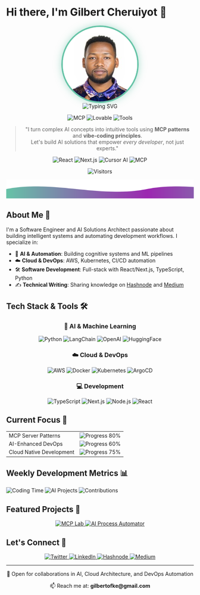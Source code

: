 # Hi there, I'm Gilbert Cheruiyot 👋

<div align="center">
  <div style="border-radius: 50%; overflow: hidden; width: 200px; height: 200px; margin: 0 auto; border: 4px solid #66C4A7; box-shadow: 0 0 20px rgba(102, 196, 167, 0.5);">
    <img width="200" height="200" src="https://raw.githubusercontent.com/gilbertofke/gilbertofke/main/assets/avi.jpg" alt="Gilbert Cheruiyot" style="object-fit: cover;" />
  </div>

  <!-- Animated Typing Header -->
  <img src="https://readme-typing-svg.herokuapp.com?font=Fira+Code&weight=500&size=28&duration=3000&pause=1000&color=66C4A7&center=true&vCenter=true&width=600&lines=Building+AI+Solutions+%26+Tools;MCP+Explorer+%26+Open+Source+Advocate;Making+AI+Accessible+for+Everyone" alt="Typing SVG" />
  
  <!-- Current Focus Badges -->
  <p>
    <img src="https://img.shields.io/badge/Currently_Learning-MCP_Architecture-9C27B0?style=flat&logo=ai&logoColor=white" alt="MCP">
    <img src="https://img.shields.io/badge/Exploring-Lovable.dev-66C4A7?style=flat&logo=codeberg&logoColor=white" alt="Lovable">
    <img src="https://img.shields.io/badge/Building-AI_Accessibility_Tools-E1E6F0?style=flat&logo=github&logoColor=black" alt="Tools">
  </p>

  <!-- AI Democratization Statement -->
  <blockquote>
    <p align="center">
      "I turn complex AI concepts into intuitive tools using <strong>MCP patterns</strong> and <strong>vibe-coding principles</strong>.<br>
      Let's build AI solutions that empower <em>every developer</em>, not just experts."
    </p>
  </blockquote>

  <!-- Tech Stack Carousel -->
  <div class="tech-stack">
    <img src="https://img.shields.io/badge/React-20232A?style=for-the-badge&logo=react&logoColor=61DAFB" alt="React"/>
    <img src="https://img.shields.io/badge/Next.js-000000?style=for-the-badge&logo=nextdotjs&logoColor=white" alt="Next.js"/>
    <img src="https://img.shields.io/badge/Cursor_AI-66C4A7?style=for-the-badge&logo=ai&logoColor=white" alt="Cursor AI"/>
    <img src="https://img.shields.io/badge/MCP_Protocol-9C27B0?style=for-the-badge&logo=protocols-dot-io&logoColor=white" alt="MCP"/>
  </div>

  <!-- Visitor Counter -->
  <p>
    <img src="https://api.visitorbadge.io/api/visitors?path=https%3A%2F%2Fgithub.com%2Fgilbertofke&label=AI%20Explorers&countColor=%239C27B0" alt="Visitors"/>
  </p>
</div>

<!-- Wave Divider -->
<div align="center">
  <img src="https://raw.githubusercontent.com/gilbertofke/gilbertofke/main/assets/wave.svg" width="100%" height="50" alt="wave divider"/>
</div>

## About Me 🚀

I'm a Software Engineer and AI Solutions Architect passionate about building intelligent systems and automating development workflows. I specialize in:

- 🤖 **AI & Automation**: Building cognitive systems and ML pipelines
- ☁️ **Cloud & DevOps**: AWS, Kubernetes, CI/CD automation
- 🛠️ **Software Development**: Full-stack with React/Next.js, TypeScript, Python
- ✍️ **Technical Writing**: Sharing knowledge on [Hashnode](https://hashnode.com/@gilbertofke) and [Medium](https://medium.com/@gilbertofke)

## Tech Stack & Tools 🛠️

<div align="center">
  <!-- AI & ML -->
  <h3>🧠 AI & Machine Learning</h3>
  <p>
    <img src="https://img.shields.io/badge/Python-3776AB?style=flat-square&logo=python&logoColor=white" alt="Python"/>
    <img src="https://img.shields.io/badge/LangChain-66C4A7?style=flat-square" alt="LangChain"/>
    <img src="https://img.shields.io/badge/OpenAI-412991?style=flat-square&logo=openai&logoColor=white" alt="OpenAI"/>
    <img src="https://img.shields.io/badge/HuggingFace-FFD21E?style=flat-square" alt="HuggingFace"/>
  </p>

  <!-- Cloud & DevOps -->
  <h3>☁️ Cloud & DevOps</h3>
  <p>
    <img src="https://img.shields.io/badge/AWS-232F3E?style=flat-square&logo=amazon-aws&logoColor=white" alt="AWS"/>
    <img src="https://img.shields.io/badge/Docker-2496ED?style=flat-square&logo=docker&logoColor=white" alt="Docker"/>
    <img src="https://img.shields.io/badge/Kubernetes-326CE5?style=flat-square&logo=kubernetes&logoColor=white" alt="Kubernetes"/>
    <img src="https://img.shields.io/badge/ArgoCD-EF7B4D?style=flat-square&logo=argo&logoColor=white" alt="ArgoCD"/>
  </p>

  <!-- Development -->
  <h3>💻 Development</h3>
  <p>
    <img src="https://img.shields.io/badge/TypeScript-3178C6?style=flat-square&logo=typescript&logoColor=white" alt="TypeScript"/>
    <img src="https://img.shields.io/badge/Next.js_14-000000?style=flat-square&logo=next.js&logoColor=white" alt="Next.js"/>
    <img src="https://img.shields.io/badge/Node.js-339933?style=flat-square&logo=node.js&logoColor=white" alt="Node.js"/>
    <img src="https://img.shields.io/badge/React-61DAFB?style=flat-square&logo=react&logoColor=black" alt="React"/>
  </p>
</div>

## Current Focus 🎯

<div align="center">
  <table>
    <tr>
      <td>MCP Server Patterns</td>
      <td>
        <img src="https://progress-bar.dev/80?title=progress&color=66C4A7" alt="Progress 80%"/>
      </td>
    </tr>
    <tr>
      <td>AI-Enhanced DevOps</td>
      <td>
        <img src="https://progress-bar.dev/60?title=progress&color=9C27B0" alt="Progress 60%"/>
      </td>
    </tr>
    <tr>
      <td>Cloud Native Development</td>
      <td>
        <img src="https://progress-bar.dev/75?title=progress&color=66C4A7" alt="Progress 75%"/>
      </td>
    </tr>
  </table>
</div>

## Weekly Development Metrics 📊
<!-- This section is automatically updated by GitHub Actions -->
![Coding Time](https://img.shields.io/badge/Weekly_Coding-20_hrs-66C4A7)
![AI Projects](https://img.shields.io/badge/Active_AI_Projects-3-9C27B0)
![Contributions](https://img.shields.io/badge/Weekly_Contributions-15-66C4A7)

## Featured Projects 🌟

<div align="center">
  <a href="https://github.com/gilbertofke/mcp-lab">
    <img src="https://github-readme-stats.vercel.app/api/pin/?username=gilbertofke&repo=mcp-lab&theme=aura&show_owner=true" alt="MCP Lab"/>
  </a>
  <a href="https://github.com/gilbertofke/ai-process-automator">
    <img src="https://github-readme-stats.vercel.app/api/pin/?username=gilbertofke&repo=ai-process-automator&theme=aura" alt="AI Process Automator"/>
  </a>
</div>

## Let's Connect 🤝

<div align="center">
  <a href="https://twitter.com/@gilbertofke_" target="_blank">
    <img src="https://img.shields.io/badge/Twitter-1DA1F2?style=for-the-badge&logo=twitter&logoColor=white" alt="Twitter"/>
  </a>
  <a href="https://www.linkedin.com/in/gilbert-cheruiyot-1a44781a0" target="_blank">
    <img src="https://img.shields.io/badge/LinkedIn-0077B5?style=for-the-badge&logo=linkedin&logoColor=white" alt="LinkedIn"/>
  </a>
  <a href="https://hashnode.com/@gilbertofke" target="_blank">
    <img src="https://img.shields.io/badge/Hashnode-2962FF?style=for-the-badge&logo=hashnode&logoColor=white" alt="Hashnode"/>
  </a>
  <a href="https://medium.com/@gilbertofke" target="_blank">
    <img src="https://img.shields.io/badge/Medium-12100E?style=for-the-badge&logo=medium&logoColor=white" alt="Medium"/>
  </a>
</div>

---

<div align="center">
  <p>🤝 Open for collaborations in AI, Cloud Architecture, and DevOps Automation</p>
  <p>📫 Reach me at: <strong>gilbertofke@gmail.com</strong></p>
</div>
